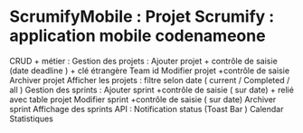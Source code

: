 # ScrumifyMobile : Projet Scrumify : application mobile codenameone

CRUD + métier :
Gestion des projets : 
Ajouter projet + contrôle de saisie (date deadline ) + clé étrangère Team id
Modifier projet +contrôle de saisie 
Archiver projet 
Afficher les projets : filtre selon date ( current / Completed / all )
Gestion des sprints :
Ajouter sprint +contrôle de saisie ( sur date) + relié avec table projet 
Modifier sprint +contrôle de saisie ( sur date)
Archiver sprint 
Affichage des sprints 
API :
Notification status (Toast Bar ) 
Calendar
Statistiques 


